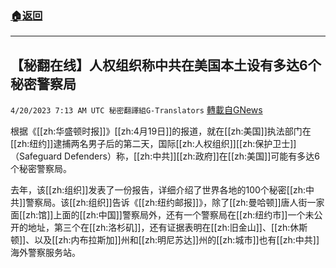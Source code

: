 ###  [:house:返回](README.md)
---


## 【秘翻在线】人权组织称中共在美国本土设有多达6个秘密警察局
`4/20/2023 7:13 AM UTC 秘密翻譯組G-Translators` [轉載自GNews](https://gnews.org/articles/1241424)

根据《[[zh:华盛顿时报]]》[[zh:4月19日]]的报道，就在[[zh:美国]]执法部门在[[zh:纽约]]逮捕两名男子后的第二天，国际[[zh:人权组织]][[zh:保护卫士]]（Safeguard Defenders）称，[[zh:中共]][[zh:政府]]在[[zh:美国]]可能有多达6个秘密警察局。

去年，该[[zh:组织]]发表了一份报告，详细介绍了世界各地的100个秘密[[zh:中共]]警察局。该[[zh:组织]]告诉《[[zh:纽约邮报]]》，除了[[zh:曼哈顿]]唐人街一家面[[zh:馆]]上面的[[zh:中国]]警察局外，还有一个警察局在[[zh:纽约市]]一个未公开的地址，第三个在[[zh:洛杉矶]]，还有证据表明在[[zh:旧金山]]、[[zh:休斯顿]]、以及[[zh:内布拉斯加]]州和[[zh:明尼苏达]]州的[[zh:城市]]也有[[zh:中共]]海外警察服务站。
